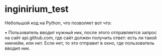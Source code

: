 # inginirium_test

Небольшой код на Python, что позволяет вот что:

• Пользователь вводит нужный ник, после этого отправляется запрос на сайт api.github.com, где сайт должен получить ответ: есть ли такой никнейм, или нет. Если нет, то  это отправит в окно, где пользователь вводил ник.
